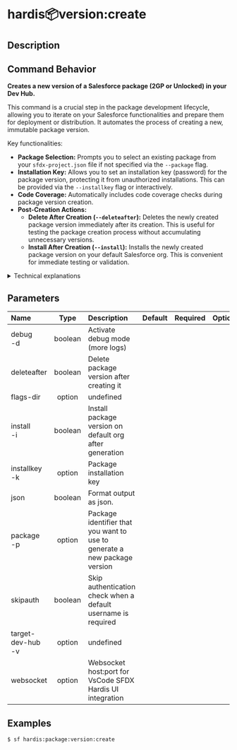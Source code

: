 <!-- This file has been generated with command 'sf hardis:doc:plugin:generate'. Please do not update it manually or it may be overwritten -->
# hardis:package:version:create

## Description


## Command Behavior

**Creates a new version of a Salesforce package (2GP or Unlocked) in your Dev Hub.**

This command is a crucial step in the package development lifecycle, allowing you to iterate on your Salesforce functionalities and prepare them for deployment or distribution. It automates the process of creating a new, immutable package version.

Key functionalities:

- **Package Selection:** Prompts you to select an existing package from your `sfdx-project.json` file if not specified via the `--package` flag.
- **Installation Key:** Allows you to set an installation key (password) for the package version, protecting it from unauthorized installations. This can be provided via the `--installkey` flag or interactively.
- **Code Coverage:** Automatically includes code coverage checks during package version creation.
- **Post-Creation Actions:**
  - **Delete After Creation (`--deleteafter`):** Deletes the newly created package version immediately after its creation. This is useful for testing the package creation process without accumulating unnecessary versions.
  - **Install After Creation (`--install`):** Installs the newly created package version on your default Salesforce org. This is convenient for immediate testing or validation.

<details>
<summary>Technical explanations</summary>

The command's technical implementation involves:

- **Package Directory Identification:** It identifies the package directory from your `sfdx-project.json` based on the selected package name.
- **Interactive Prompts:** Uses the `prompts` library to guide the user through package selection and installation key input if not provided as command-line arguments.
- **Configuration Persistence:** Stores the `defaultPackageInstallationKey` in your project's configuration (`.sfdx-hardis.yml`) for future use.
- **Salesforce CLI Integration:** It constructs and executes the `sf package version create` command, passing the package ID, installation key, and other flags.
- **`execSfdxJson`:** This utility is used to execute the Salesforce CLI command and capture its JSON output, which includes the `SubscriberPackageVersionId` of the newly created version.
- **Post-Creation Command Execution:** If `--deleteafter` or `--install` flags are set, it executes `sf package version delete` or delegates to `MetadataUtils.installPackagesOnOrg` respectively.
- **Error Handling:** Includes checks for missing package arguments and handles errors during package version creation or post-creation actions.
</details>


## Parameters

| Name                  |  Type   | Description                                                               | Default | Required | Options |
|:----------------------|:-------:|:--------------------------------------------------------------------------|:-------:|:--------:|:-------:|
| debug<br/>-d          | boolean | Activate debug mode (more logs)                                           |         |          |         |
| deleteafter           | boolean | Delete package version after creating it                                  |         |          |         |
| flags-dir             | option  | undefined                                                                 |         |          |         |
| install<br/>-i        | boolean | Install package version on default org after generation                   |         |          |         |
| installkey<br/>-k     | option  | Package installation key                                                  |         |          |         |
| json                  | boolean | Format output as json.                                                    |         |          |         |
| package<br/>-p        | option  | Package identifier that you want to use to generate a new package version |         |          |         |
| skipauth              | boolean | Skip authentication check when a default username is required             |         |          |         |
| target-dev-hub<br/>-v | option  | undefined                                                                 |         |          |         |
| websocket             | option  | Websocket host:port for VsCode SFDX Hardis UI integration                 |         |          |         |

## Examples

```shell
$ sf hardis:package:version:create
```


